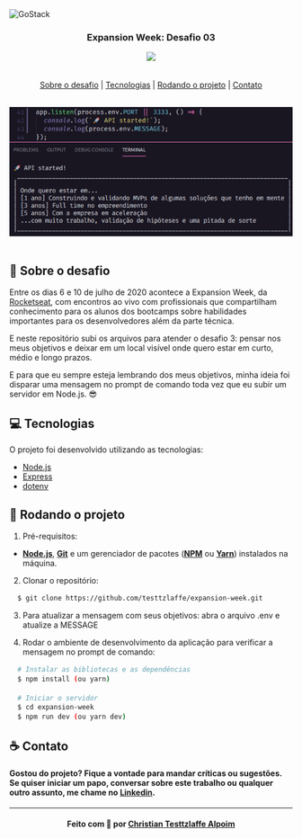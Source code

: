 <img alt="GoStack" src="https://storage.googleapis.com/golden-wind/bootcamp-gostack/header-desafios.png" />

<h3 align="center">
  Expansion Week: Desafio 03
</h3>

<div align="center">
    <img src="https://img.shields.io/badge/backend-nodejs-green"/>
</div>

<br>

<p align="center">
  <a href="#sobre">Sobre o desafio</a> | 
  <a href="#tecnologias">Tecnologias</a> | 
  <a href="#run">Rodando o projeto</a> | 
  <a href="#contato">Contato</a>
</p>

<br>

<div align="center">
    <img alt="Screen" src="./src/img/expansion_week_desafio_3.png" />
</div>
<br>
<a id="sobre"></a>

## :rocket: Sobre o desafio

Entre os dias 6 e 10 de julho de 2020 acontece a Expansion Week, da <a href="https://rocketseat.com.br/">Rocketseat</a>, com encontros ao vivo com profissionais que compartilham conhecimento para os alunos dos bootcamps sobre habilidades importantes para os desenvolvedores além da parte técnica.

E neste repositório subi os arquivos para atender o desafio 3: pensar nos meus objetivos e deixar em um local visível onde quero estar em curto, médio e longo prazos.

E para que eu sempre esteja lembrando dos meus objetivos, minha ideia foi disparar uma mensagem no prompt de comando toda vez que eu subir um servidor em Node.js. :sunglasses:

<a id="tecnologias"></a>

## :computer: Tecnologias

O projeto foi desenvolvido utilizando as tecnologias:

- [Node.js]()
- [Express]()
- [dotenv]()

<a id="run"></a>

## :running: Rodando o projeto

1. Pré-requisitos:

- **[Node.js](https://nodejs.org/en/)**, **[Git](https://git-scm.com/)** e um gerenciador de pacotes (**[NPM](https://www.npmjs.com/)** ou **[Yarn](https://yarnpkg.com/)**) instalados na máquina.

2. Clonar o repositório:

```sh
  $ git clone https://github.com/testtzlaffe/expansion-week.git
```

3. Para atualizar a mensagem com seus objetivos: abra o arquivo .env e atualize a MESSAGE

4. Rodar o ambiente de desenvolvimento da aplicação para verificar a mensagem no prompt de comando:

```sh
  # Instalar as bibliotecas e as dependências
  $ npm install (ou yarn)

  # Iniciar o servidor
  $ cd expansion-week
  $ npm run dev (ou yarn dev)
```

<a id="contato"></a>

## :coffee: Contato

<h4>
    Gostou do projeto? Fique a vontade para mandar críticas ou sugestões. Se quiser iniciar um papo, conversar sobre este trabalho ou qualquer outro assunto, me chame no <a href="https://www.linkedin.com/in/christian-testtzlaffe-alpoim/" target="_blank">Linkedin</a>.
</h4>

---

<h4 align="center">
    Feito com 💜 por <a href="https://www.linkedin.com/in/christian-testtzlaffe-alpoim/" target="_blank">Christian Testtzlaffe Alpoim</a>
</h4>
